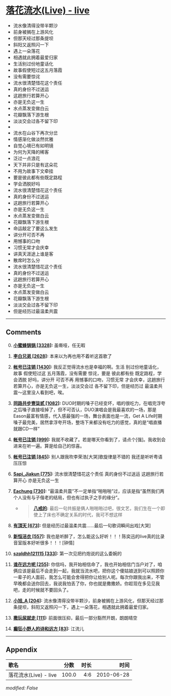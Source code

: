 # [落花流水(Live) - live](https://music.163.com/song?id=64429)

* 流水像清得没带半颗沙
* 前身被搁在上游风化
* 但那天经过那条提坝
* 斜阳又返照闪一下
* 遇上一朵落花
* 相遇就此拥着最爱归家
* 生活别过份地童话化
* 故事假使短过这五月落霞
* 没有需要惊诧
* 流水很清楚惜花这个责任
* 真的身份不过送运
* 这趟旅行若算开心
* 亦是无负这一生
* 水点蒸发变做白云
* 花瓣飘落下游生根
* 淡淡交会过各不留下印
* 
* 流水在山谷下再次分岔
* 情感渐化做淡然优雅
* 自觉心境已有如明镜
* 为何为天降的稀客
* 泛过一点浪花
* 天下并非只是有这朵花
* 不用为故事下文牵挂
* 要是彼此都有些既定路程
* 学会洒脱好吗
* 流水很清楚惜花这个责任
* 真的身份不过送运
* 这趟旅行若算开心
* 亦是无负这一生
* 水点蒸发变做白云
* 花瓣飘落下游生根
* 命运敲定了要这么发生
* 讲分开可否不再
* 用憾事的口吻
* 习惯无常才会庆幸
* 讲真天涯途上谁是客
* 散席时怎么分
* 流水很清楚惜花这个责任
* 真的身份不过送运
* 这趟旅行若算开心
* 亦是无负这一生
* 水点蒸发变做白云
* 花瓣飘落下游生根
* 淡淡交会过各不留下印
* 但是经历过最温柔共震


---

## Comments
0. **[小蜜蜂锅锅 \[3328\]](https://music.163.com/#/user/home?id=1908339):** 虽嘶哑，任无暇

1. **[李白兄弟 \[2628\]](https://music.163.com/#/user/home?id=16716672):** 本来以为再也用不着听这首歌了

2. **[帐号已注销 \[1430\]](https://music.163.com/#/user/home?id=12333774):** 我反正觉得流水也是幸福的啊。生活 别过份地童话化，故事 假使短过这 五月落霞，没有需要 惊诧，要是 彼此都有些 既定路程，学会洒脱 好吗，讲分开 可否不再 用憾事的口吻，习惯无常 才会庆幸，这趟旅行若算开心，亦是无负这一生，淡淡交会过 各不留下印，但是经历过 最温柔共震～这里没人看到吧，唉。

3. **[同路共步壹柒贰 \[1082\]](https://music.163.com/#/user/home?id=118685091):** DUO时期的嗓子已经变坏，唱的很吃力，在唱完浮夸之后嗓子直接哑掉了，但不可否认，DUO演唱会是我最喜欢的一场，那是Eason最富有情感，代入感最强的一场，舞台表面也是一流，Get A Life时期嗓子最完美，居然拿浮夸开场，整场下来都没有吃力的感觉，真的是“唱直播就跟CD一样”

4. **[帐号已注销 \[999\]](https://music.163.com/#/user/home?id=328755768):** 我就不收藏了。若是哪天你看到了，请点个[强]。我收到会进来在听一遍。算是给自己的惊喜。

5. **[帐号已注销 \[845\]](https://music.163.com/#/user/home?id=37546631):** 别人跟我吹李荣浩[大哭]歌旋律是不错的    我还是听听粤语压压惊

6. **[Sapi_Jiakun \[775\]](https://music.163.com/#/user/home?id=86925040):** 流水很清楚惜花这个责任 真的身份不过送运 这趟旅行若算开心 亦是无负这一生

7. **[Eachung \[730\]](https://music.163.com/#/user/home?id=6835146):** “最温柔共震”不一定单指“啪啪啪”过，应该是指“虽然我们两个人没有与子偕老的结局，但也有过执子之手的缘分”。
	* > **[八戒的](https://music.163.com/#/user/home?id=45329780):** 最后一句共振是俩人啪啪啪过吧，很文艺，我们生在一个即使上了床也不确定关系的时代，我可不想这样

8. **[有頂天 \[673\]](https://music.163.com/#/user/home?id=42330256):** 但是经历过最温柔共震……最后一句歌词瞬间出戏[大哭]

9. **[新恒洁衣 \[557\]](https://music.163.com/#/user/home?id=56143053):** 我也是听醉了，怎么能这么好听！！！陈奕迅的live真的比录音室版本好听很多！！！[钟情]

10. **[szpldhh121115 \[333\]](https://music.163.com/#/user/home?id=83070714):** 第一次见把约炮说的这么委婉的

11. **[谁在远方呢 \[255\]](https://music.163.com/#/user/home?id=342009504):** 你信吗，我开始相信命了，我也开始相信门当户对了，咱俩应该是最后不会走到一起，我就当流水吧，把你这个傻姑娘送到可以照顾你一辈子的人面前，我怎么可能会舍得把你让给别人呢。每次你跟我出来，不管早晚都会送你回去，我说我怕丢了你，你也就是撒撒娇。你趁现在多见见我吧，走的时候就不要回头了。

12. **[小旭_A \[204\]](https://music.163.com/#/user/home?id=17711956):** 流水像清得没带半颗沙，前身被搁在上游风化，但那天经过那条提坝，斜阳又返照闪一下，遇上一朵落花，相遇就此拥着最爱归家。

13. **[撒玩尿就走 \[111\]](https://music.163.com/#/user/home?id=290619322):** 前面很压抑，最后一部分豁然开朗，朗朗晴空

14. **[癫狂小野人的诗和远方 \[83\]](https://music.163.com/#/user/home?id=45349785):** 江流儿



---

## Appendix

|歌名|分数|时长|时间|
|:---|:---:|---:|---:|
|落花流水(Live) - live|100.0|4:6|2010-06-28

*modified: False*